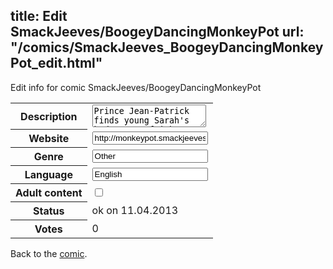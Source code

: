 title: Edit SmackJeeves/BoogeyDancingMonkeyPot
url: "/comics/SmackJeeves_BoogeyDancingMonkeyPot_edit.html"
---
Edit info for comic SmackJeeves/BoogeyDancingMonkeyPot

<form name="comic" action="http://gaepostmail.appengine.com/comic" name="post">
<table class="comicinfo">
<tr>
<th>Description</th><td><textarea name="description">Prince Jean-Patrick finds young Sarah's bedroom to frighten her. But Sarah isn't an eight year old girl running around in her socks. She's a young adult now and it certainly shows! Together, the Boogey man and human girl journey through their lives. One to become king of his kind and the other to find her place. Two roads cross and destiny determined to keep them together. Monsters do not solely exist in the darkness. rated mature for violence, language, partial nudity and some sexual tension</textarea></td>
</tr>
<tr>
<th>Website</th><td><input type="text" name="url" value="http://monkeypot.smackjeeves.com/comics/"/></td>
</tr>
<tr>
<th>Genre</th><td><input type="text" name="genre" value="Other"/></td>
</tr>
<tr>
<th>Language</th><td><input type="text" name="language" value="English"/></td>
</tr>
<tr>
<th>Adult content</th><td><input type="checkbox" name="adult" value="adult" /></td>
</tr>
<tr>
<th>Status</th><td>ok on 11.04.2013</td>
</tr>
<tr>
<th>Votes</th><td>0</div></td>
</tr>
</table>
</form>

Back to the [comic](/comics/SmackJeeves_BoogeyDancingMonkeyPot.html).
